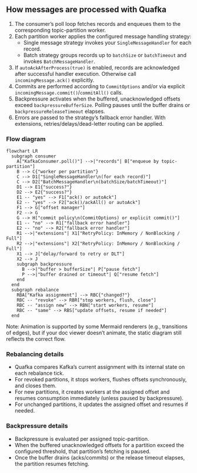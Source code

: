 ## How messages are processed with Quafka

1. The consumer’s poll loop fetches records and enqueues them to the corresponding topic-partition worker.
2. Each partition worker applies the configured message handling strategy:
   - Single message strategy invokes your `SingleMessageHandler` for each record.
   - Batch strategy groups records up to `batchSize` or `batchTimeout` and invokes `BatchMessageHandler`.
3. If `autoAckAfterProcess(true)` is enabled, records are acknowledged after successful handler execution. Otherwise call `incomingMessage.ack()` explicitly.
4. Commits are performed according to `CommitOptions` and/or via explicit `incomingMessage.commit()`/`commitAll()` calls.
5. Backpressure activates when the buffered, unacknowledged offsets exceed `backpressureBufferSize`. Polling pauses until the buffer drains or `backpressureReleaseTimeout` elapses.
6. Errors are passed to the strategy’s fallback error handler. With extensions, retries/delays/dead-letter routing can be applied.

### Flow diagram

```mermaid
flowchart LR
  subgraph consumer
    A["KafkaConsumer.poll()"] -->|"records"| B["enqueue by topic-partition"]
    B --> C{"worker per partition"}
    C --> D1["SingleMessageHandler\n(for each record)"]
    C --> D2["BatchMessageHandler\n(batchSize/batchTimeout)"]
    D1 --> E1{"success?"}
    D2 --> E2{"success?"}
    E1 -- "yes" --> F1["ack() or autoAck"]
    E2 -- "yes" --> F2["ack()/ackAll() or autoAck"]
    F1 --> G["offset manager"]
    F2 --> G
    G --> H["commit policy\n(CommitOptions) or explicit commit()"]
    E1 -- "no" --> R1["fallback error handler"]
    E2 -- "no" --> R2["fallback error handler"]
    R1 -->|"extensions"| X1["RetryPolicy: InMemory / NonBlocking / Full"]
    R2 -->|"extensions"| X2["RetryPolicy: InMemory / NonBlocking / Full"]
    X1 --> J["delay/forward to retry or DLT"]
    X2 --> J
    subgraph backpressure
      B -->|"buffer > bufferSize"| P["pause fetch"]
      P -->|"buffer drained or timeout"| Q["resume fetch"]
    end
  end
  subgraph rebalance
    RBA["Kafka assignment"] --> RBC{"changed?"}
    RBC -- "revoke" --> RBR["stop workers, flush, close"]
    RBC -- "assign new" --> RBN["start workers, resume"]
    RBC -- "same" --> RBS["update offsets, resume if needed"]
  end
```

Note: Animation is supported by some Mermaid renderers (e.g., transitions of edges), but if your doc viewer doesn’t animate, the static diagram still reflects the correct flow.

### Rebalancing details
- Quafka compares Kafka’s current assignment with its internal state on each rebalance tick.
- For revoked partitions, it stops workers, flushes offsets synchronously, and closes them.
- For new partitions, it creates workers at the assigned offset and resumes consumption immediately (unless paused by backpressure).
- For unchanged partitions, it updates the assigned offset and resumes if needed.

### Backpressure details
- Backpressure is evaluated per assigned topic-partition.
- When the buffered unacknowledged offsets for a partition exceed the configured threshold, that partition’s fetching is paused.
- Once the buffer drains (acks/commits) or the release timeout elapses, the partition resumes fetching.
